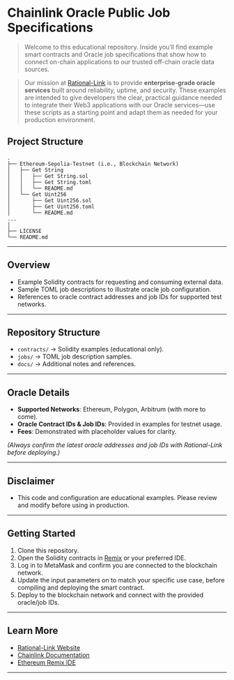 # Chainlink Oracle Public Job Specifications
> Welcome to this educational repository. Inside you’ll find example smart contracts and Oracle job specifications that show how to connect on-chain applications to our trusted off-chain oracle data sources.

> Our mission at [Rational-Link](https://www.rational-link.com) is to provide **enterprise-grade oracle services** built around reliability, uptime, and security. These examples are intended to give developers the clear, practical guidance needed to integrate their Web3 applications with our Oracle services—use these scripts as a starting point and adapt them as needed for your production environment.

## Project Structure

```
.
├── Ethereum-Sepolia-Testnet (i.e., Blockchain Network)
│   ├── Get String
│   │   ├── Get String.sol
│   │   ├── Get String.toml
│   │   └── README.md
│   └── Get Uint256
│       ├── Get Uint256.sol
│       ├── Get Uint256.toml
│       └── README.md
...
│
├── LICENSE
└── README.md
```

---

## Overview
- Example Solidity contracts for requesting and consuming external data.
- Sample TOML job descriptions to illustrate oracle job configuration.
- References to oracle contract addresses and job IDs for supported test networks.

---

## Repository Structure
- `contracts/` → Solidity examples (educational only).
- `jobs/` → TOML job description samples.
- `docs/` → Additional notes and references.

---

## Oracle Details
- **Supported Networks**: Ethereum, Polygon, Arbitrum (with more to come).  
- **Oracle Contract IDs & Job IDs**: Provided in examples for testnet usage.  
- **Fees**: Demonstrated with placeholder values for clarity.  

*(Always confirm the latest oracle addresses and job IDs with Rational-Link before deploying.)*

---

## Disclaimer
- This code and configuration are educational examples. Please review and modify before using in production.

---

## Getting Started
1. Clone this repository.  
2. Open the Solidity contracts in [Remix](https://remix.ethereum.org/) or your preferred IDE.  
3. Log in to MetaMask and confirm you are connected to the blockchain network.
4. Update the input parameters on to match your specific use case, before compiling and deploying the smart contract.  
5. Deploy to the blockchain network and connect with the provided oracle/job IDs. 

---

## Learn More
- [Rational-Link Website](https://www.rational-link.com)  
- [Chainlink Documentation](https://docs.chain.link/)  
- [Ethereum Remix IDE](https://remix.ethereum.org/)  

---

